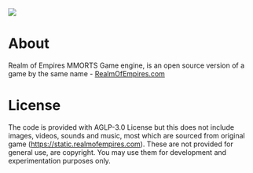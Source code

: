 <picture>
  <img src="https://static.realmofempires.com/images/D2test/RoEBanner.png">
</picture>

# About
Realm of Empires MMORTS Game engine, is an open source version of a game by the same name - [RealmOfEmpires.com](https://www.realmofempires.com/)

# License
The code is provided with AGLP-3.0 License but this does not include images, videos, sounds and music, most which are sourced from original game (https://static.realmofempires.com). These are not provided for general use, are copyright. You may use them for development and experimentation purposes only. 
